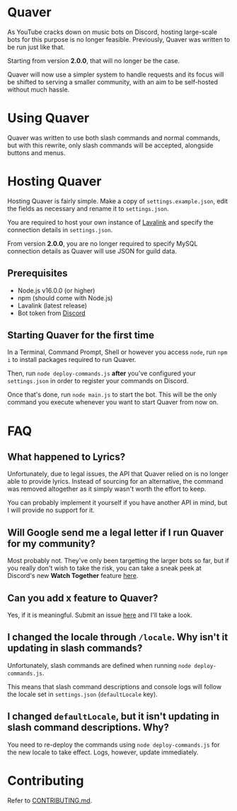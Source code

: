 # Quaver
As YouTube cracks down on music bots on Discord, hosting large-scale bots for this purpose is no longer feasible. Previously, Quaver was written to be run just like that.

Starting from version **2.0.0**, that will no longer be the case.

Quaver will now use a simpler system to handle requests and its focus will be shifted to serving a smaller community, with an aim to be self-hosted without much hassle.

# Using Quaver
Quaver was written to use both slash commands and normal commands, but with this rewrite, only slash commands will be accepted, alongside buttons and menus.

# Hosting Quaver
Hosting Quaver is fairly simple. Make a copy of `settings.example.json`, edit the fields as necessary and rename it to `settings.json`.

You are required to host your own instance of [Lavalink](https://github.com/freyacodes/Lavalink) and specify the connection details in `settings.json`.

From version **2.0.0**, you are no longer required to specify MySQL connection details as Quaver will use JSON for guild data.

## Prerequisites
- Node.js v16.0.0 (or higher)
- npm (should come with Node.js)
- Lavalink (latest release)
- Bot token from [Discord](https://discord.com/developers/applications)

## Starting Quaver for the first time
In a Terminal, Command Prompt, Shell or however you access `node`, run `npm i` to install packages required to run Quaver.

Then, run `node deploy-commands.js` **after** you've configured your `settings.json` in order to register your commands on Discord.

Once that's done, run `node main.js` to start the bot. This will be the only command you execute whenever you want to start Quaver from now on.

# FAQ
## What happened to Lyrics?
Unfortunately, due to legal issues, the API that Quaver relied on is no longer able to provide lyrics. Instead of sourcing for an alternative, the command was removed altogether as it simply wasn't worth the effort to keep.

You can probably implement it yourself if you have another API in mind, but I will provide no support for it.

## Will Google send me a legal letter if I run Quaver for my community?
Most probably not. They've only been targetting the larger bots so far, but if you really don't wish to take the risk, you can take a sneak peek at Discord's new **Watch Together** feature [here](https://discord.gg/discordgameslab).

## Can you add x feature to Quaver?
Yes, if it is meaningful. Submit an issue [here](https://github.com/ZapSquared/Quaver/issues) and I'll take a look.

## I changed the locale through `/locale`. Why isn't it updating in slash commands?
Unfortunately, slash commands are defined when running `node deploy-commands.js`.

This means that slash command descriptions and console logs will follow the locale set in `settings.json` (`defaultLocale` key).

## I changed `defaultLocale`, but it isn't updating in slash command descriptions. Why?
You need to re-deploy the commands using `node deploy-commands.js` for the new locale to take effect. Logs, however, update immediately.

# Contributing
Refer to [CONTRIBUTING.md](CONTRIBUTING.md).